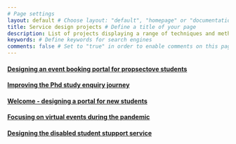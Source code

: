 ```yaml
---
# Page settings
layout: default # Choose layout: "default", "homepage" or "documentation-archive"
title: Service design projects # Define a title of your page
description: List of projects displaying a range of techniques and methods to create great services and products # Define a description of your page
keywords: # Define keywords for search engines
comments: false # Set to "true" in order to enable comments on this page. Make sure you properly setup "disqus_forum_shortname" variable in "_config.yml"
---
```


#### [Designing an event booking portal for propsectove students](portfolio/events.md)

#### [Improving the Phd study enquiry journey](portfolio/projPGR.md)

#### [Welcome - designing a portal for new students](portfolio/welcome.md)

#### [Focusing on virtual events during the pandemic](portfolio/virtualopen.md)

#### [Designing the disabled student stupport service](portfolio/dss.md)











